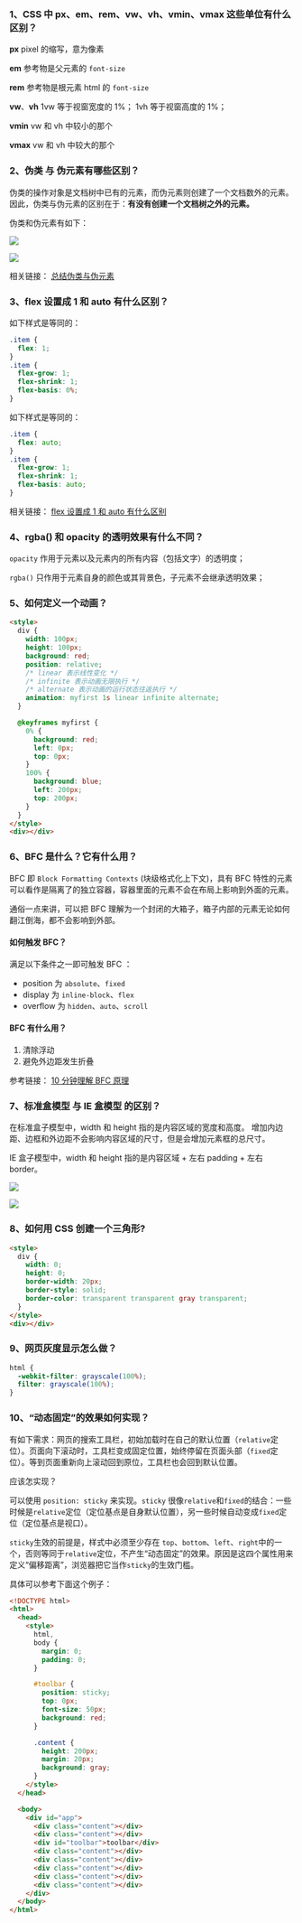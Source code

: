 ### 1、CSS 中 px、em、rem、vw、vh、vmin、vmax 这些单位有什么区别？

**px**
pixel 的缩写，意为像素

**em**
参考物是父元素的 `font-size`

**rem**
参考物是根元素 html 的 `font-size`

**vw**、**vh**
1vw 等于视窗宽度的 1%；
1vh 等于视窗高度的 1%；

**vmin**
vw 和 vh 中较小的那个

**vmax**
vw 和 vh 中较大的那个

### 2、伪类 与 伪元素有哪些区别？

伪类的操作对象是文档树中已有的元素，而伪元素则创建了一个文档数外的元素。因此，伪类与伪元素的区别在于：**有没有创建一个文档树之外的元素。**

伪类和伪元素有如下：

![](./images/01.png)

![](./images/02.png)

相关链接：
[总结伪类与伪元素](http://www.alloyteam.com/2016/05/summary-of-pseudo-classes-and-pseudo-elements/)

### 3、flex 设置成 1 和 auto 有什么区别？

如下样式是等同的：

```css
.item {
  flex: 1;
}
.item {
  flex-grow: 1;
  flex-shrink: 1;
  flex-basis: 0%;
}
```

如下样式是等同的：

```css
.item {
  flex: auto;
}
.item {
  flex-grow: 1;
  flex-shrink: 1;
  flex-basis: auto;
}
```

相关链接：
[flex 设置成 1 和 auto 有什么区别](https://segmentfault.com/q/1010000004080910)

### 4、rgba() 和 opacity 的透明效果有什么不同？

`opacity` 作用于元素以及元素内的所有内容（包括文字）的透明度；

`rgba()` 只作用于元素自身的颜色或其背景色，子元素不会继承透明效果；

### 5、如何定义一个动画？

```html
<style>
  div {
    width: 100px;
    height: 100px;
    background: red;
    position: relative;
    /* linear 表示线性变化 */
    /* infinite 表示动画无限执行 */
    /* alternate 表示动画的运行状态往返执行 */
    animation: myfirst 1s linear infinite alternate;
  }

  @keyframes myfirst {
    0% {
      background: red;
      left: 0px;
      top: 0px;
    }
    100% {
      background: blue;
      left: 200px;
      top: 200px;
    }
  }
</style>
<div></div>
```

### 6、BFC 是什么？它有什么用？

BFC 即 `Block Formatting Contexts` (块级格式化上下文)，具有 BFC 特性的元素可以看作是隔离了的独立容器，容器里面的元素不会在布局上影响到外面的元素。

通俗一点来讲，可以把 BFC 理解为一个封闭的大箱子，箱子内部的元素无论如何翻江倒海，都不会影响到外部。

#### 如何触发 BFC？

满足以下条件之一即可触发 BFC ：

- position 为 `absolute`、`fixed`
- display 为 `inline-block`、`flex`
- overflow 为 `hidden`、`auto`、`scroll`

#### BFC 有什么用？

1. 清除浮动
1. 避免外边距发生折叠

参考链接：
[10 分钟理解 BFC 原理](https://zhuanlan.zhihu.com/p/25321647)

### 7、标准盒模型 与 IE 盒模型 的区别？

在标准盒子模型中，width 和 height 指的是内容区域的宽度和高度。 增加内边距、边框和外边距不会影响内容区域的尺寸，但是会增加元素框的总尺寸。

IE 盒子模型中，width 和 height 指的是内容区域 + 左右 padding + 左右 border。

![](images/03.png)

![](images/04.png)

### 8、如何用 CSS 创建一个三角形?

```html
<style>
  div {
    width: 0;
    height: 0;
    border-width: 20px;
    border-style: solid;
    border-color: transparent transparent gray transparent;
  }
</style>
<div></div>
```

### 9、网页灰度显示怎么做？

```css
html {
  -webkit-filter: grayscale(100%);
  filter: grayscale(100%);
}
```

### 10、“动态固定”的效果如何实现？

有如下需求：网页的搜索工具栏，初始加载时在自己的默认位置（`relative`定位）。页面向下滚动时，工具栏变成固定位置，始终停留在页面头部（`fixed`定位）。等到页面重新向上滚动回到原位，工具栏也会回到默认位置。

应该怎实现？

可以使用 `position: sticky` 来实现。`sticky` 很像`relative`和`fixed`的结合：一些时候是`relative`定位（定位基点是自身默认位置），另一些时候自动变成`fixed`定位（定位基点是视口）。

`sticky`生效的前提是，样式中必须至少存在 `top`、`bottom`、`left`、`right`中的一个，否则等同于`relative`定位，不产生“动态固定”的效果。原因是这四个属性用来定义“偏移距离”，浏览器把它当作`sticky`的生效门槛。

具体可以参考下面这个例子：

```html
<!DOCTYPE html>
<html>
  <head>
    <style>
      html,
      body {
        margin: 0;
        padding: 0;
      }

      #toolbar {
        position: sticky;
        top: 0px;
        font-size: 50px;
        background: red;
      }

      .content {
        height: 200px;
        margin: 20px;
        background: gray;
      }
    </style>
  </head>

  <body>
    <div id="app">
      <div class="content"></div>
      <div class="content"></div>
      <div id="toolbar">toolbar</div>
      <div class="content"></div>
      <div class="content"></div>
      <div class="content"></div>
      <div class="content"></div>
      <div class="content"></div>
    </div>
  </body>
</html>
```
